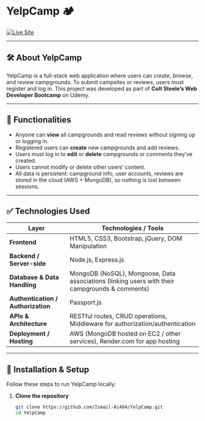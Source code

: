 # YelpCamp 🏕️

[![Live Site](https://img.shields.io/badge/Live-Demo-Online-brightgreen.svg?style=flat-square)]([https://yelpcamp-3bdc.onrender.com/campgrounds](https://yelpcamp-3bdc.onrender.com/campgrounds))  

---

## 🛠️ About YelpCamp

YelpCamp is a full-stack web application where users can *create*, *browse*, and *review* campgrounds. To submit campsites or reviews, users must register and log in. This project was developed as part of **Colt Steele’s Web Developer Bootcamp** on Udemy.

---

## 🧩 Functionalities

- Anyone can **view** all campgrounds and read reviews without signing up or logging in.  
- Registered users can **create** new campgrounds and add reviews.  
- Users must log in to **edit** or **delete** campgrounds or comments they’ve created.  
- Users cannot modify or delete other users’ content.  
- All data is persistent: campground info, user accounts, reviews are stored in the cloud (AWS + MongoDB), so nothing is lost between sessions.

---

## ✅ Technologies Used

| Layer | Technologies / Tools |
|---|---|
| **Frontend** | HTML5, CSS3, Bootstrap, jQuery, DOM Manipulation |
| **Backend / Server-side** | Node.js, Express.js |
| **Database & Data Handling** | MongoDB (NoSQL), Mongoose, Data associations (linking users with their campgrounds & comments) |
| **Authentication / Authorization** | Passport.js |
| **APIs & Architecture** | RESTful routes, CRUD operations, Middleware for authorization/authentication |
| **Deployment / Hosting** | AWS (MongoDB hosted on EC2 / other services), Render.com for app hosting |

---

## 🚀 Installation & Setup

Follow these steps to run YelpCamp locally:

1. **Clone the repository**  
   ```bash
   git clone https://github.com/Ismail-Ai404/YelpCamp.git
   cd YelpCamp
